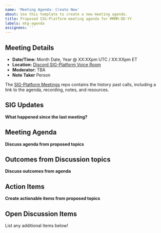 ```yaml
---
name: 'Meeting Agenda: Create New'
about: Use this template to create a new meeting agenda.
title: Proposed SIG-Platform meeting agenda for MMMM-DD-YY
labels: mtg-agenda
assignees: ''
---
```


## Meeting Details

- **Date/Time:** Month Date, Year @ XX:XXpm UTC / XX:XXpm ET
- **Location:** [Discord SIG-Platform Voice Room](https://discord.gg/Mc6jStmuMK)
- **Moderator:** TBA
- **Note Taker** Person

The [SIG-Platform Meetings](https://github.com/o3de/sig-platform/tree/main/meetings) repo contains the history past calls, including a link to the agenda, recording, notes, and resources.

## SIG Updates

**What happened since the last meeting?**

## Meeting Agenda

**Discuss agenda from proposed topics**

## Outcomes from Discussion topics

**Discuss outcomes from agenda**

## Action Items

**Create actionable items from proposed topics**

## Open Discussion Items

List any additional items below!

